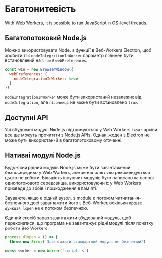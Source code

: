 # Багатонитевість

With [Web Workers][web-workers], it is possible to run JavaScript in OS-level threads.

## Багатопотоковий Node.js

Можно використовувати Node. s функції в Веб-Workers Electron, щоб зробити так `nodeIntegrationInWorker` параметр повинен бути встановлений на `true` в `webPreferences`.

```javascript
const win = new BrowserWindow({
  webPreferences: {
    nodeIntegrationInWorker: true
  }
})
```

`nodeIntegrationInWorker` може бути використаний незалежно від `nodeIntegration`, але `пісочниці` не може бути встановлено `true`.

## Доступні API

Усі вбудовані модулі Node.js підтримуються у Web Workers і `asar` архіви все ще можуть прочитати з Node.js APIs. Однак, жоден з Electron не може бути використаний в багатопотоковому оточенні.

## Нативні модулі Node.js

Будь-який рідний модуль Node.js може бути завантажений безпосередньо у Web Workers, але це наполегливо рекомендується цього не робити. Більшість існуючих модулів було написано на основі однопотокового середовища, використовуючи їх у Web Workers призведе до збоїв і пошкодження в пам'яті.

Зауважте, якщо є рідний вузол. s module є потоком читчитання-безпечного досі завантажити його в Веб-Worker, оскільки `процес. функція lopen` не є потоком безпечною.

Єдиний спосіб зараз завантажити вбудований модуль, щоб переконатися, що програма не завантажує рідні модулі після початку роботи Веб Workers.

```javascript
process.dlopen = () => {
  throw new Error('Завантажити стандартний модуль не безпечний')

const worker = new Worker('script.js')
```

[web-workers]: https://developer.mozilla.org/en/docs/Web/API/Web_Workers_API/Using_web_workers
